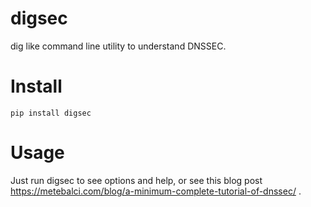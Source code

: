 # digsec

dig like command line utility to understand DNSSEC.

# Install

`pip install digsec`


# Usage

Just run digsec to see options and help, or see this blog post https://metebalci.com/blog/a-minimum-complete-tutorial-of-dnssec/ .
